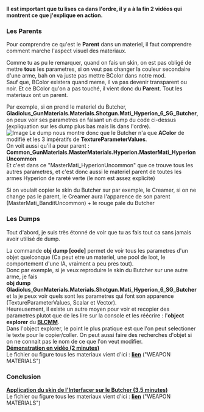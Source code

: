 **Il est important que tu lises ca dans l'ordre, il y a à la fin 2 vidéos qui montrent ce que j'explique en action.**

### Les Parents
Pour comprendre ce qu'est le **Parent** dans un materiel, il faut comprendre comment marche l'aspect visuel des materiaux.

Comme tu as pu le remarquer, quand on fais un skin, on est pas obligé de mettre **tous** les parametres, si on veut pas changer la couleur secondaire d'une arme, bah on va juste pas mettre BColor dans notre mod.  
Sauf que, BColor existera quand meme, il va pas devenir transparent ou noir. Et ce BColor qu'on a pas touché, il vient donc du **Parent**. Tout les materiaux ont un parent.  

Par exemple, si on prend le materiel du Butcher,  
**Gladiolus_GunMaterials.Materials.Shotgun.Mati_Hyperion_6_SG_Butcher**,  
on peux voir ses parametres en faisant un dump du code ci-dessus (expliquation sur les dump plus bas mais lis dans l'ordre).  
![Image](https://i.imgur.com/zP4gi8O.png)
Le dump nous montre donc que le Butcher n'a que **AColor** de modifié et les 3 impératifs de **TextureParameterValues**.  
On voit aussi qu'il a pour parent :  
**Common_GunMaterials.MasterMaterials.Hyperion.MasterMati_HyperionUncommon**  
Et c'est dans ce "MasterMati_HyperionUncommon" que ce trouve tous les autres parametres, et c'est donc aussi le materiel parent de toutes les armes Hyperion de rareté verte (le nom est assez explicite)  

Si on voulait copier le skin du Butcher sur par exemple, le Creamer, si on ne change pas le parent, le Creamer aura l'apparence de son parent (MasterMati_BanditUncommon) + le rouge pale du Butcher

### Les Dumps
Tout d'abord, je suis très étonné de voir que tu as fais tout ca sans jamais avoir utilisé de dump.  

La commande **obj dump [code]** permet de voir tous les parametres d'un objet quelconque (Ca peut etre un materiel, une pool de loot, le comportement d'une IA, vraiment a peu pres tout).  
Donc par exemple, si je veux reproduire le skin du Butcher sur une autre arme, je fais  
**obj dump Gladiolus_GunMaterials.Materials.Shotgun.Mati_Hyperion_6_SG_Butcher**  
et la je peux voir quels sont les parametres qui font son apparence (TextureParameterValues, Scalar et Vector).  
Heureusement, il existe un autre moyen pour voir et recopier des parametres plutot que de les lire sur la console et les réécrire : l'**object explorer** du **[BLCMM](https://github.com/BLCM/BLCMods/wiki/Borderlands-Community-Mod-Manager)**.  
Dans l'object explorer, le point le plus pratique est que l'on peut selectioner le texte pour le copier/coller. On peut aussi faire des recherches d'objet si on ne connait pas le nom de ce que l'on veut modifier.  
**[Démonstration en vidéo (2 minutes)](https://youtu.be/uXD2dSlrbVM)**  
Le fichier ou figure tous les materiaux vient d'ici : **[lien](https://github.com/BLCM/BLCMods/tree/master/Borderlands%202%20mods/Dave/Resources)** ("WEAPON MATERIALS")

### Conclusion
**[Application du skin de l'Interfacer sur le Butcher (3.5 minutes)](https://youtu.be/bRBYrEMs_q0)**  
Le fichier ou figure tous les materiaux vient d'ici : **[lien](https://github.com/BLCM/BLCMods/tree/master/Borderlands%202%20mods/Dave/Resources)** ("WEAPON MATERIALS")